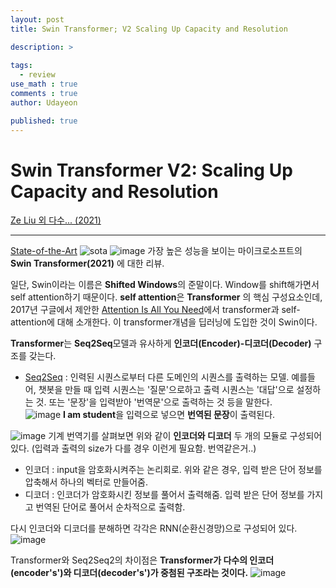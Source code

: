 ```yaml
---
layout: post
title: Swin Transformer; V2 Scaling Up Capacity and Resolution

description: >
  
tags:
  - review
use_math : true
comments : true
author: Udayeon

published: true
---
```


# Swin Transformer V2: Scaling Up Capacity and Resolution
[Ze Liu 외 다수... (2021)](https://arxiv.org/pdf/2111.09883v1.pdf)
* * *

[State-of-the-Art](https://paperswithcode.com/sota)
![sota](https://user-images.githubusercontent.com/69246778/148016760-24d9b7d0-81a5-4bcf-a4a8-b9211fcc3248.PNG)
![image](https://user-images.githubusercontent.com/69246778/148017265-be3df6c9-d2c8-4535-9173-f51aafe605fa.png)
가장 높은 성능을 보이는 마이크로소프트의 **Swin Transformer(2021)** 에 대한 리뷰.
   
일단, Swin이라는 이름은 **Shifted Windows**의 준말이다. Window를 shift해가면서 self attention하기 때문이다. **self attention**은 **Transformer**
의 핵심 구성요소인데, 2017년 구글에서 제안한 [Attention Is All You Need](https://arxiv.org/pdf/1706.03762.pdf)에서 transformer과 
self-attention에 대해 소개한다. 이 transformer개념을 딥러닝에 도입한 것이 Swin이다.
   
**Transformer**는 **Seq2Seq**모델과 유사하게 **인코더(Encoder)-디코더(Decoder)** 구조를 갖는다.   
- [Seq2Seq](https://wikidocs.net/24996) : 인력된 시퀀스로부터 다른 도메인의 시퀀스를 출력하는 모델. 예를들어, 챗봇을 만들 때 입력 시퀀스는 '질문'으로하고 출력 시퀀스는 '대답'으로 설정하는 것. 또는 '문장'을 입력받아 '번역문'으로 출력하는 것 등을 말한다.   
![image](https://user-images.githubusercontent.com/69246778/148022076-2b5fdc23-4966-4a07-8952-5b58acbbdb2d.png)
**I am student**을 입력으로 넣으면 **번역된 문장**이 출력된다.   
      
![image](https://user-images.githubusercontent.com/69246778/148022171-7e52dac6-93d5-4097-a322-50196c03a907.png)
기계 번역기를 살펴보면 위와 같이 **인코더와 디코더** 두 개의 모듈로 구성되어 있다. (입력과 출력의 size가 다를 경우 이런게 필요함. 번역같은거..)
- 인코더 : input을 암호화시켜주는 논리회로. 위와 같은 경우, 입력 받은 단어 정보를 압축해서 하나의 벡터로 만들어줌.
- 디코더 : 인코더가 암호화시킨 정보를 풀어서 출력해줌. 입력 받은 단어 정보를 가지고 번역된 단어로 풀어서 순차적으로 출력함.
   
다시 인코더와 디코더를 분해하면 각각은 RNN(순환신경망)으로 구성되어 있다.
![image](https://user-images.githubusercontent.com/69246778/148022638-5c95eec8-a7aa-42af-8c0d-77c2a5a86dfa.png)
   
Transformer와 Seq2Seq2의 차이점은 **Transformer가 다수의 인코더(encoder's')와 디코더(decoder's')가 중첨된 구조라는 것이다.** 
![image](https://user-images.githubusercontent.com/69246778/148023376-1410cdfd-497c-40c1-b60b-6be6d0dcb5e3.png)

